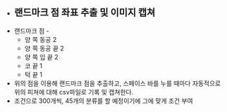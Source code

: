 - ## 랜드마크 점 좌표 추출 및 이미지 캡쳐
- 랜드마크 점 -
	- 양 쪽 동공 2
	- 양 쪽 동공 끝 2
	- 양 쪽 입 끝 2
	- 코 끝 1
	- 턱 끝 1
- 위의 점을 이용해 랜드마크 점을 추출하고, 스페이스 바를 누를 때마다 자동적으로 위의 피쳐에 대해 csv파일로 기록 및 캡쳐한다.
- 조건으로 300개씩, 45개의 분류를 할 예정이기에 그에 맞게 조건 부여
